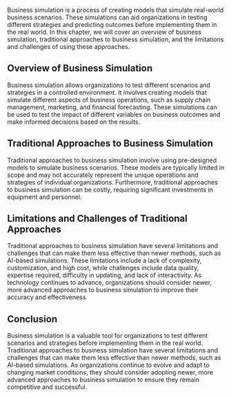 
Business simulation is a process of creating models that simulate real-world business scenarios. These simulations can aid organizations in testing different strategies and predicting outcomes before implementing them in the real world. In this chapter, we will cover an overview of business simulation, traditional approaches to business simulation, and the limitations and challenges of using these approaches.

Overview of Business Simulation
-------------------------------

Business simulation allows organizations to test different scenarios and strategies in a controlled environment. It involves creating models that simulate different aspects of business operations, such as supply chain management, marketing, and financial forecasting. These simulations can be used to test the impact of different variables on business outcomes and make informed decisions based on the results.

Traditional Approaches to Business Simulation
---------------------------------------------

Traditional approaches to business simulation involve using pre-designed models to simulate business scenarios. These models are typically limited in scope and may not accurately represent the unique operations and strategies of individual organizations. Furthermore, traditional approaches to business simulation can be costly, requiring significant investments in equipment and personnel.

Limitations and Challenges of Traditional Approaches
----------------------------------------------------

Traditional approaches to business simulation have several limitations and challenges that can make them less effective than newer methods, such as AI-based simulations. These limitations include a lack of complexity, customization, and high cost, while challenges include data quality, expertise required, difficulty in updating, and lack of interactivity. As technology continues to advance, organizations should consider newer, more advanced approaches to business simulation to improve their accuracy and effectiveness.

Conclusion
----------

Business simulation is a valuable tool for organizations to test different scenarios and strategies before implementing them in the real world. Traditional approaches to business simulation have several limitations and challenges that can make them less effective than newer methods, such as AI-based simulations. As organizations continue to evolve and adapt to changing market conditions, they should consider adopting newer, more advanced approaches to business simulation to ensure they remain competitive and successful.
